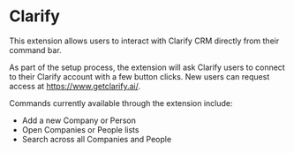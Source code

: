 # Clarify

This extension allows users to interact with Clarify CRM directly from their command bar.

As part of the setup process, the extension will ask Clarify users to connect to their Clarify account with a few button clicks. New users can request access at https://www.getclarify.ai/.

Commands currently available through the extension include:
* Add a new Company or Person
* Open Companies or People lists
* Search across all Companies and People